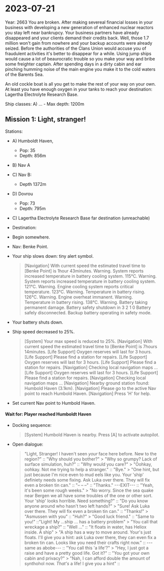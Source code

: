 # 2023-07-21

Year: 2663
You are broken.
After making severeal financial losses in your business with developing a
new generation of enhanced nuclear reactors you stay left near bankrupcy. Your business
partners have already disappeared and your clients demand
their credits back. Well, those 1.7 million won't gain from nowhere and
your backup accounts were already seized. Before the authorities of
the Clans Union would accuse you of fraudulent activities it's better to disappear
for a while. Using jump ships
would cause a lot of beaurocratic trouble so you make your way and bribe
some freighter captain. After spending days in a dirty cabin and ear pinching humming
noise of the main engine you make it to the cold waters of the Barents Sea.

An old cockle boat is all you get to make the rest of your way on your own. At
least you have enough oxygen in your tanks to reach your destination:
Lagertha Electrolyte Research Base.

Ship classes:
A) ... - Max depth: 1200m

## Mission 1: Light, stranger!

Stations:

- A) Humboldt Haven,
  - Pop: 35
  - Depth: 856m
- B) Nav A
- C) Nav B: <retrieve Item>
  - Depth 1372m
- D) Dovrou
  - Pop: 73
  - Depth: 795m
- C) Lagertha Electrolyte Research Base far destination (unreachable)

- Destination:
- Begin somewhere.
- Nav: Benke Point.
- Your ship slows down: tiny alert symbol.
  > [Navigation] With current speed the estimated travel time to [Benke Point] is 1hour 43minutes.
  > Warning. System reports increased temperature in battery cooling system. 115°C.
  > Warning. System reports increased temperature in battery cooling system. 121°C.
  > Warning. Engine cooling system reports critical temperature. 123°C.
  > Warning. Temperature in battery rising. 126°C.
  > Warning. Engine overheat immanent.
  > Warning. Temperature in battery rising. 138°C.
  > Warning. Battery taking permanent damage. Battery safety shutdown in 3
  > 2
  > 1
  > 0
  > Battery safely disconnected. Backup battery operating in safety mode.
- Your battery shuts down.
- Ship speed decreased to 25%.
  > [System] Your max speed is reduced to 25%.
  > [Navigation] With current speed the estimated travel time to [Benke Point] is 7hours 14minutes.
  > [Life Support] Oxygen reserves will last for 3 hours.
  > [Life Support] Please find a station for repairs.
  > [Life Support] Oxygen reserves will last for 3 hours.
  > [Life Support] Please find a station for repairs.
  > [Navigation] Checking local navigation maps ...
  > [Life Support] Oxygen reserves will last for 3 hours.
  > [Life Support] Please find a station for repairs.
  > [Navigation] Checking local navigation maps ...
  > [Navigation] Nearby ground station found: Humbold Haven (3.1km).
  > [Navigation] Please go to the active Nav point to reach Humbold Haven.
  > [Navigation] Press 'H' for help.
- Set current Nav point to Humbold Haven.

#### Wait for: Player reached Humboldt Haven

- Docking sequence:

  > [System] Humbold Haven is nearby. Press [A] to activate autopilot.

- Open dialogue:
  > "Light, Stranger! I haven't seen _your_ face here before. New to the region?"
      :: "Why should you bother?"
      	> "Why so grumpy? Lack of surface simulation, huh?"
      		:: "Why would you care?"
      			> "Oohkay, oohkay. Not me trying to help a stranger."
      				:: "Bye."
      					> "One hint, but just because I'm nice even to mud eels like you. Your 'ship' definiety needs some fixing. Ask Luka over there. They will fix even a broken tin can."
      						:: "– – –"
      						:: "Thanks."
      							---EXIT---
      		:: "Yeah, it's been some rough weeks."
      			> "No worry. Since the sea quake near Bergen we all have some troubles of the one or other sort. Your 'ship' looks horrible. Need something?"
      				:: "Do you know anyone around who hasn't two left hands?"
      					> "Sure! Ask Luka over there. They will fix even a broken tin can."
      						:: "Thanks!"
      							> "Asmussen with you"
      								:: "Huh?"
      									> "Good luck friend."
      										:: "Same to you!"
      ::"Light! My ...ship ... has a battery problem"
      	> "You call that wreckage a ship?"
      		:: "Well ..."
      		:: "It floats in water, has Heliox inside. A ship"
      			> "A ship has a way to move around. Your's just floats. I'll give you a hint: ask Luka over there, they can even fix a broken tin can. Looks like you need their crafts right now."
      				:: ---same as abobe---
      		:: "You call this 'a life'?"
      			> "Hey, I just got a raise and have a pretty good life. Got it?"
      				:: "You got your own cabin and privacy?"
      					> "Nah, I can afford double the amount of synthohol now. _That's_ a life! I give you a hint"
      						::
